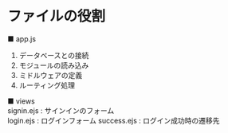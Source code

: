 # ファイルの役割
■ app.js  
1. データベースとの接続  
2. モジュールの読み込み  
3. ミドルウェアの定義  
4. ルーティング処理  

■ views  
signin.ejs : サインインのフォーム  
login.ejs : ログインフォーム
success.ejs : ログイン成功時の遷移先


